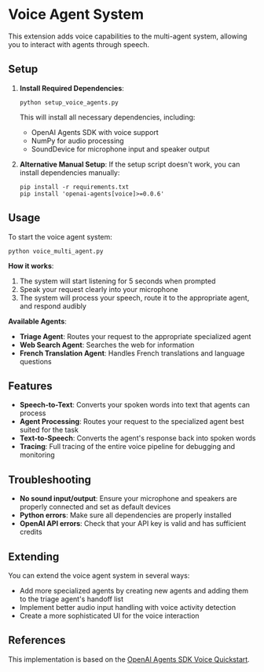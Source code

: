 # Voice Agent System

This extension adds voice capabilities to the multi-agent system, allowing you to interact with agents through speech.

## Setup

1. **Install Required Dependencies**:
   ```
   python setup_voice_agents.py
   ```
   
   This will install all necessary dependencies, including:
   - OpenAI Agents SDK with voice support
   - NumPy for audio processing
   - SoundDevice for microphone input and speaker output

2. **Alternative Manual Setup**:
   If the setup script doesn't work, you can install dependencies manually:
   ```
   pip install -r requirements.txt
   pip install 'openai-agents[voice]>=0.0.6'
   ```

## Usage

To start the voice agent system:

```
python voice_multi_agent.py
```

**How it works**:
1. The system will start listening for 5 seconds when prompted
2. Speak your request clearly into your microphone
3. The system will process your speech, route it to the appropriate agent, and respond audibly

**Available Agents**:
- **Triage Agent**: Routes your request to the appropriate specialized agent
- **Web Search Agent**: Searches the web for information
- **French Translation Agent**: Handles French translations and language questions

## Features

- **Speech-to-Text**: Converts your spoken words into text that agents can process
- **Agent Processing**: Routes your request to the specialized agent best suited for the task
- **Text-to-Speech**: Converts the agent's response back into spoken words
- **Tracing**: Full tracing of the entire voice pipeline for debugging and monitoring

## Troubleshooting

- **No sound input/output**: Ensure your microphone and speakers are properly connected and set as default devices
- **Python errors**: Make sure all dependencies are properly installed
- **OpenAI API errors**: Check that your API key is valid and has sufficient credits

## Extending

You can extend the voice agent system in several ways:
- Add more specialized agents by creating new agents and adding them to the triage agent's handoff list
- Implement better audio input handling with voice activity detection
- Create a more sophisticated UI for the voice interaction

## References

This implementation is based on the [OpenAI Agents SDK Voice Quickstart](https://openai.github.io/openai-agents-python/voice/quickstart/). 